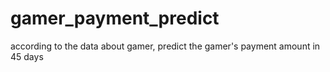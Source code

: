 # gamer_payment_predict
according to the data about gamer, predict the gamer's payment amount in 45 days
